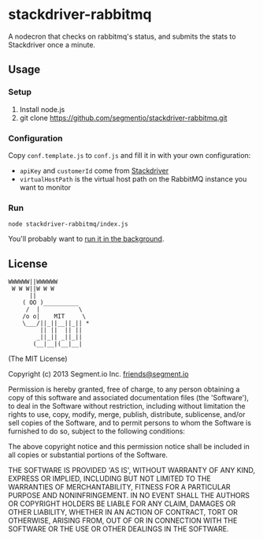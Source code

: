 stackdriver-rabbitmq
====================

A nodecron that checks on rabbitmq's status, and submits the stats to Stackdriver once a minute.

## Usage

### Setup

1. Install node.js
2. git clone https://github.com/segmentio/stackdriver-rabbitmq.git

### Configuration
Copy `conf.template.js` to `conf.js` and fill it in with your own configuration:

* `apiKey` and `customerId` come from [Stackdriver](https://app.stackdriver.com/settings/apikeys)
* `virtualHostPath` is the virtual host path on the RabbitMQ instance you want to monitor

### Run
`node stackdriver-rabbitmq/index.js`

You'll probably want to [run it in the background](http://stackoverflow.com/questions/4018154/node-js-as-a-background-service/15616912#15616912).

## License

```
WWWWWW||WWWWWW
 W W W||W W W
      ||
    ( OO )__________
     /  |           \
    /o o|    MIT     \
    \___/||_||__||_|| *
         || ||  || ||
        _||_|| _||_||
       (__|__|(__|__|
```

(The MIT License)

Copyright (c) 2013 Segment.io Inc. <friends@segment.io>

Permission is hereby granted, free of charge, to any person obtaining a copy of this software and associated documentation files (the 'Software'), to deal in the Software without restriction, including without limitation the rights to use, copy, modify, merge, publish, distribute, sublicense, and/or sell copies of the Software, and to permit persons to whom the Software is furnished to do so, subject to the following conditions:

The above copyright notice and this permission notice shall be included in all copies or substantial portions of the Software.

THE SOFTWARE IS PROVIDED 'AS IS', WITHOUT WARRANTY OF ANY KIND, EXPRESS OR IMPLIED, INCLUDING BUT NOT LIMITED TO THE WARRANTIES OF MERCHANTABILITY, FITNESS FOR A PARTICULAR PURPOSE AND NONINFRINGEMENT. IN NO EVENT SHALL THE AUTHORS OR COPYRIGHT HOLDERS BE LIABLE FOR ANY CLAIM, DAMAGES OR OTHER LIABILITY, WHETHER IN AN ACTION OF CONTRACT, TORT OR OTHERWISE, ARISING FROM, OUT OF OR IN CONNECTION WITH THE SOFTWARE OR THE USE OR OTHER DEALINGS IN THE SOFTWARE.